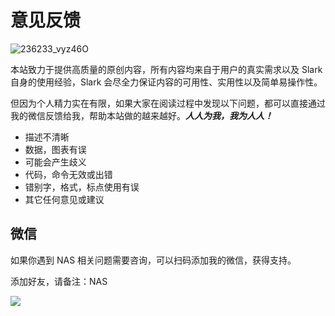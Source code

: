 # 意见反馈

![236233_vyz46O](https://img.slarker.me/blog/236233_vyz46O.jpg)

本站致力于提供高质量的原创内容，所有内容均来自于用户的真实需求以及 Slark 自身的使用经验，Slark 会尽全力保证内容的可用性、实用性以及简单易操作性。

但因为个人精力实在有限，如果大家在阅读过程中发现以下问题，都可以直接通过我的微信反馈给我，帮助本站做的越来越好。***人人为我，我为人人！***

- 描述不清晰
- 数据，图表有误
- 可能会产生歧义
- 代码，命令无效或出错
- 错别字，格式，标点使用有误
- 其它任何意见或建议

## 微信

如果你遇到 NAS 相关问题需要咨询，可以扫码添加我的微信，获得支持。

添加好友，请备注：NAS

![](https://blog-1255332810.cos.ap-shanghai.myqcloud.com/uPic/wxqrcode.jpg)